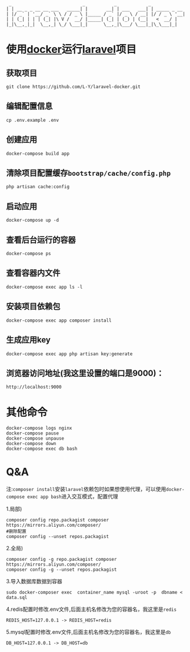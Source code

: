 ```
 _                           _           _            _             
| | __ _ _ __ __ ___   _____| |       __| | ___   ___| | _____ _ __ 
| |/ _` | '__/ _` \ \ / / _ \ |_____ / _` |/ _ \ / __| |/ / _ \ '__|
| | (_| | | | (_| |\ V /  __/ |_____| (_| | (_) | (__|   <  __/ |   
|_|\__,_|_|  \__,_| \_/ \___|_|      \__,_|\___/ \___|_|\_\___|_|

```
# 使用[docker](https://www.docker.com/)运行[laravel](https://laravel.com/)项目

## 获取项目
```
git clone https://github.com/L-Y/laravel-docker.git
```
## 编辑配置信息
```
cp .env.example .env
```
## 创建应用
```
docker-compose build app
```
## 清除项目配置缓存`bootstrap/cache/config.php`
```
php artisan cache:config
```
## 启动应用
```
docker-compose up -d
```
## 查看后台运行的容器
```
docker-compose ps
```
## 查看容器内文件
```
docker-compose exec app ls -l
```
## 安装项目依赖包
```
docker-compose exec app composer install
```
## 生成应用key
```
docker-compose exec app php artisan key:generate
```
## 浏览器访问地址(我这里设置的端口是9000)：
```
http://localhost:9000
```
# 其他命令
```
docker-compose logs nginx
docker-compose pause
docker-compose unpause
docker-compose down
docker-compose exec db bash
```
# Q&A
 
注:`composer install`安装`laravel`依赖包时如果想使用代理，可以使用`docker-compose exec app bash`进入交互模式，配置代理

1.局部)
```
composer config repo.packagist composer https://mirrors.aliyun.com/composer/
#删除配置
composer config --unset repos.packagist
```
2.全局)
```
composer config -g repo.packagist composer https://mirrors.aliyun.com/composer/
composer config -g --unset repos.packagist
```
3.导入数据库数据到容器
```
sudo docker-composer exec  container_name mysql -uroot -p  dbname < data.sql
```
4.redis配置时修改.env文件,后面主机名修改为您的容器名，我这里是`redis`
```
REDIS_HOST=127.0.0.1 -> REDIS_HOST=redis
```

5.mysql配置时修改.env文件,后面主机名修改为您的容器名，我这里是`db`
```
DB_HOST=127.0.0.1 -> DB_HOST=db
```
